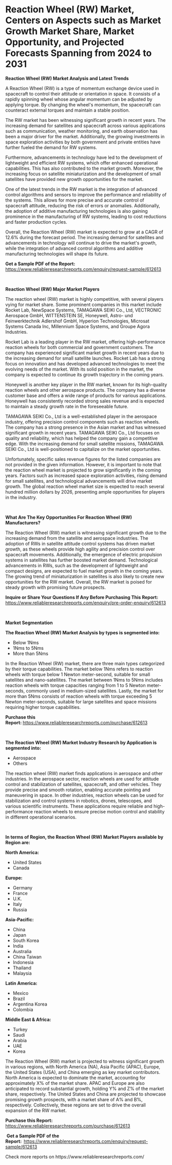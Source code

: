 <p><h1>Reaction Wheel (RW) Market, Centers on Aspects such as Market Growth Market Share, Market Opportunity, and Projected Forecasts Spanning from 2024 to 2031</h1></p><p><strong>Reaction Wheel (RW) Market Analysis and Latest Trends</strong></p>
<p><p>A Reaction Wheel (RW) is a type of momentum exchange device used in spacecraft to control their attitude or orientation in space. It consists of a rapidly spinning wheel whose angular momentum can be adjusted by applying torque. By changing the wheel's momentum, the spacecraft can counteract external torques and maintain a stable position.</p><p>The RW market has been witnessing significant growth in recent years. The increasing demand for satellites and spacecraft across various applications such as communication, weather monitoring, and earth observation has been a major driver for the market. Additionally, the growing investments in space exploration activities by both government and private entities have further fueled the demand for RW systems.</p><p>Furthermore, advancements in technology have led to the development of lightweight and efficient RW systems, which offer enhanced operational capabilities. This has also contributed to the market growth. Moreover, the increasing focus on satellite miniaturization and the development of small satellites have provided new growth opportunities for the market.</p><p>One of the latest trends in the RW market is the integration of advanced control algorithms and sensors to improve the performance and reliability of the systems. This allows for more precise and accurate control of spacecraft attitude, reducing the risk of errors or anomalies. Additionally, the adoption of additive manufacturing technologies is also gaining prominence in the manufacturing of RW systems, leading to cost reductions and faster production cycles.</p><p>Overall, the Reaction Wheel (RW) market is expected to grow at a CAGR of 12.6% during the forecast period. The increasing demand for satellites and advancements in technology will continue to drive the market's growth, while the integration of advanced control algorithms and additive manufacturing technologies will shape its future.</p></p>
<p><strong>Get a Sample PDF of the Report:&nbsp;</strong> <a href="https://www.reliableresearchreports.com/enquiry/request-sample/612613">https://www.reliableresearchreports.com/enquiry/request-sample/612613</a></p>
<p>&nbsp;</p>
<p><strong>Reaction Wheel (RW) Major Market Players</strong></p>
<p><p>The reaction wheel (RW) market is highly competitive, with several players vying for market share. Some prominent companies in this market include Rocket Lab, NewSpace Systems, TAMAGAWA SEIKI Co., Ltd, VECTRONIC Aerospace GmbH, WITTENSTEIN SE, Honeywell, Astro- und Feinwerktechnik Adlershof GmbH, Hyperion Technologies, Microsat Systems Canada Inc, Millennium Space Systems, and Groupe Agora Industries.</p><p>Rocket Lab is a leading player in the RW market, offering high-performance reaction wheels for both commercial and government customers. The company has experienced significant market growth in recent years due to the increasing demand for small satellite launches. Rocket Lab has a strong focus on innovation and has developed advanced technologies to meet the evolving needs of the market. With its solid position in the market, the company is expected to continue its growth trajectory in the coming years.</p><p>Honeywell is another key player in the RW market, known for its high-quality reaction wheels and other aerospace products. The company has a diverse customer base and offers a wide range of products for various applications. Honeywell has consistently recorded strong sales revenue and is expected to maintain a steady growth rate in the foreseeable future.</p><p>TAMAGAWA SEIKI Co., Ltd is a well-established player in the aerospace industry, offering precision control components such as reaction wheels. The company has a strong presence in the Asian market and has witnessed significant growth in recent years. TAMAGAWA SEIKI Co., Ltd focuses on quality and reliability, which has helped the company gain a competitive edge. With the increasing demand for small satellite missions, TAMAGAWA SEIKI Co., Ltd is well-positioned to capitalize on the market opportunities.</p><p>Unfortunately, specific sales revenue figures for the listed companies are not provided in the given information. However, it is important to note that the reaction wheel market is projected to grow significantly in the coming years. Factors such as increased space exploration activities, rising demand for small satellites, and technological advancements will drive market growth. The global reaction wheel market size is expected to reach several hundred million dollars by 2026, presenting ample opportunities for players in the industry.</p></p>
<p>&nbsp;</p>
<p><strong>What Are The Key Opportunities For Reaction Wheel (RW) Manufacturers?</strong></p>
<p><p>The Reaction Wheel (RW) market is witnessing significant growth due to the increasing demand from the satellite and aerospace industries. The adoption of RWs in satellite attitude control systems has driven market growth, as these wheels provide high agility and precision control over spacecraft movements. Additionally, the emergence of electric propulsion systems in satellites has further boosted market demand. Technological advancements in RWs, such as the development of lightweight and compact designs, are expected to fuel market growth in the coming years. The growing trend of miniaturization in satellites is also likely to create new opportunities for the RW market. Overall, the RW market is poised for steady growth with promising future prospects.</p></p>
<p><strong>Inquire or Share Your Questions If Any Before Purchasing This Report:</strong> <a href="https://www.reliableresearchreports.com/enquiry/pre-order-enquiry/612613">https://www.reliableresearchreports.com/enquiry/pre-order-enquiry/612613</a></p>
<p>&nbsp;</p>
<p><strong>Market Segmentation</strong></p>
<p><strong>The Reaction Wheel (RW) Market Analysis by types is segmented into:</strong></p>
<p><ul><li>Below 1Nms</li><li>1Nms to 5Nms</li><li>More than 5Nms</li></ul></p>
<p><p>In the Reaction Wheel (RW) market, there are three main types categorized by their torque capabilities. The market below 1Nms refers to reaction wheels with torque below 1 Newton meter-second, suitable for small satellites and nano-satellites. The market between 1Nms to 5Nms includes reaction wheels with torque capacities ranging from 1 to 5 Newton meter-seconds, commonly used in medium-sized satellites. Lastly, the market for more than 5Nms consists of reaction wheels with torque exceeding 5 Newton meter-seconds, suitable for large satellites and space missions requiring higher torque capabilities.</p></p>
<p><strong>Purchase this Report:&nbsp;</strong><a href="https://www.reliableresearchreports.com/purchase/612613">https://www.reliableresearchreports.com/purchase/612613</a></p>
<p>&nbsp;</p>
<p><strong>The Reaction Wheel (RW) Market Industry Research by Application is segmented into:</strong></p>
<p><ul><li>Aerospace</li><li>Others</li></ul></p>
<p><p>The reaction wheel (RW) market finds applications in aerospace and other industries. In the aerospace sector, reaction wheels are used for attitude control and stabilization of satellites, spacecraft, and other vehicles. They provide precise and smooth rotation, enabling accurate pointing and maneuvering in space. In other industries, reaction wheels can be used for stabilization and control systems in robotics, drones, telescopes, and various scientific instruments. These applications require reliable and high-performance reaction wheels to ensure precise motion control and stability in different operational scenarios.</p></p>
<p>&nbsp;</p>
<p><strong>In terms of Region, the Reaction Wheel (RW) Market Players available by Region are:</strong></p>
<p>
    <p> <strong> North America: </strong>
        <ul>
            <li>United States</li>
            <li>Canada</li>
        </ul>
        </p> 
    <p> <strong> Europe: </strong>
        <ul>
            <li>Germany</li>
            <li>France</li>
            <li>U.K.</li>
            <li>Italy</li>
            <li>Russia</li>
        </ul>
        </p> 
    <p> <strong> Asia-Pacific: </strong>
        <ul>
            <li>China</li>
            <li>Japan</li>
            <li>South Korea</li>
            <li>India</li>
            <li>Australia</li>
            <li>China Taiwan</li>
            <li>Indonesia</li>
            <li>Thailand</li>
            <li>Malaysia</li>
        </ul>
        </p> 
    <p> <strong> Latin America: </strong>
        <ul>
            <li>Mexico</li>
            <li>Brazil</li>
            <li>Argentina Korea</li>
            <li>Colombia</li>
        </ul>
        </p> 
    <p> <strong> Middle East & Africa: </strong>
        <ul>
            <li>Turkey</li>
            <li>Saudi</li>
            <li>Arabia</li>
            <li>UAE</li>
            <li>Korea</li>
        </ul>
    </p>
    </p>
<p><p>The Reaction Wheel (RW) market is projected to witness significant growth in various regions, with North America (NA), Asia Pacific (APAC), Europe, the United States (USA), and China emerging as key market contributors. North America is expected to dominate the market, accounting for approximately X% of the market share. APAC and Europe are also anticipated to record substantial growth, holding Y% and Z% of the market share, respectively. The United States and China are projected to showcase promising growth prospects, with a market share of A% and B%, respectively. Collectively, these regions are set to drive the overall expansion of the RW market.</p></p>
<p><strong>Purchase this Report: </strong><a href="https://www.reliableresearchreports.com/purchase/612613">https://www.reliableresearchreports.com/purchase/612613</a></p>
<p>&nbsp;<strong>Get a Sample PDF of the Report:&nbsp;&nbsp;</strong><a href="https://www.reliableresearchreports.com/enquiry/request-sample/612613">https://www.reliableresearchreports.com/enquiry/request-sample/612613</a></p>
<p><strong></strong></p>
<p>Check more reports on https://www.reliableresearchreports.com/</p>